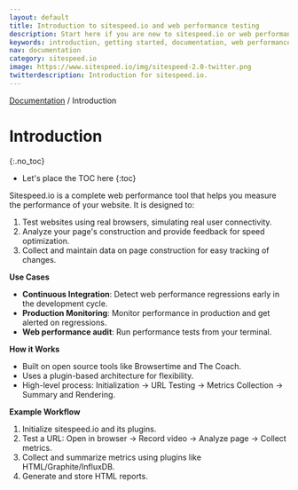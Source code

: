 ```yaml
---
layout: default
title: Introduction to sitespeed.io and web performance testing
description: Start here if you are new to sitespeed.io or web performance testing.
keywords: introduction, getting started, documentation, web performance, sitespeed.io
nav: documentation
category: sitespeed.io
image: https://www.sitespeed.io/img/sitespeed-2.0-twitter.png
twitterdescription: Introduction for sitespeed.io.
---
```

[Documentation](/documentation/sitespeed.io/) / Introduction

# Introduction
{:.no_toc}

* Let's place the TOC here
{:toc}

Sitespeed.io is a complete web performance tool that helps you measure the performance of your website. It is designed to:

1. Test websites using real browsers, simulating real user connectivity.
2. Analyze your page's construction and provide feedback for speed optimization.
3. Collect and maintain data on page construction for easy tracking of changes.

**Use Cases**
- **Continuous Integration**: Detect web performance regressions early in the development cycle.
- **Production Monitoring**: Monitor performance in production and get alerted on regressions.
- **Web performance audit**: Run performance tests from your terminal.

**How it Works**
- Built on open source tools like Browsertime and The Coach.
- Uses a plugin-based architecture for flexibility.
- High-level process: Initialization → URL Testing → Metrics Collection → Summary and Rendering.

**Example Workflow**
1. Initialize sitespeed.io and its plugins.
2. Test a URL: Open in browser → Record video → Analyze page → Collect metrics.
3. Collect and summarize metrics using plugins like HTML/Graphite/InfluxDB.
4. Generate and store HTML reports.